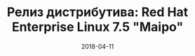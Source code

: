 ---
layout: post
title: "Релиз дистрибутива: Red Hat Enterprise Linux 7.5 \"Maipo\""
date: 2018-04-11   
---